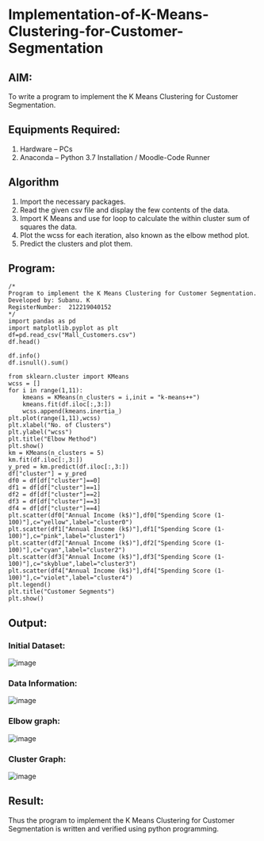 # Implementation-of-K-Means-Clustering-for-Customer-Segmentation

## AIM:
To write a program to implement the K Means Clustering for Customer Segmentation.

## Equipments Required:
1. Hardware – PCs
2. Anaconda – Python 3.7 Installation / Moodle-Code Runner

## Algorithm
1. Import the necessary packages.
2. Read the given csv file and display the few contents of the data.
3. Import K Means and use for loop to calculate the within cluster sum of squares the data.
4. Plot the wcss for each iteration, also known as the elbow method plot.
5. Predict the clusters and plot them. 

## Program:
```
/*
Program to implement the K Means Clustering for Customer Segmentation.
Developed by: Subanu. K
RegisterNumber:  212219040152
*/
import pandas as pd
import matplotlib.pyplot as plt
df=pd.read_csv("Mall_Customers.csv")
df.head()

df.info()
df.isnull().sum()

from sklearn.cluster import KMeans
wcss = []  
for i in range(1,11):
    kmeans = KMeans(n_clusters = i,init = "k-means++")
    kmeans.fit(df.iloc[:,3:])
    wcss.append(kmeans.inertia_)
plt.plot(range(1,11),wcss)
plt.xlabel("No. of Clusters")
plt.ylabel("wcss")
plt.title("Elbow Method")
plt.show()
km = KMeans(n_clusters = 5)
km.fit(df.iloc[:,3:])
y_pred = km.predict(df.iloc[:,3:])
df["cluster"] = y_pred
df0 = df[df["cluster"]==0]
df1 = df[df["cluster"]==1]
df2 = df[df["cluster"]==2]
df3 = df[df["cluster"]==3]
df4 = df[df["cluster"]==4]
plt.scatter(df0["Annual Income (k$)"],df0["Spending Score (1-100)"],c="yellow",label="cluster0")
plt.scatter(df1["Annual Income (k$)"],df1["Spending Score (1-100)"],c="pink",label="cluster1")
plt.scatter(df2["Annual Income (k$)"],df2["Spending Score (1-100)"],c="cyan",label="cluster2")
plt.scatter(df3["Annual Income (k$)"],df3["Spending Score (1-100)"],c="skyblue",label="cluster3")
plt.scatter(df4["Annual Income (k$)"],df4["Spending Score (1-100)"],c="violet",label="cluster4")
plt.legend()
plt.title("Customer Segments")
plt.show()
```

## Output:
### Initial Dataset:
![image](https://user-images.githubusercontent.com/87663343/174425209-4bcf70d9-a6a8-4142-92c6-d0602c4dfd9f.png)
### Data Information:
![image](https://user-images.githubusercontent.com/87663343/174425074-35e030d6-304a-4fac-b0ae-b6adbddb7eb2.png)
### Elbow graph:
![image](https://user-images.githubusercontent.com/87663343/174425085-02cc575c-a045-493c-ae74-20dded05d8e1.png)
### Cluster Graph:
![image](https://user-images.githubusercontent.com/87663343/174425220-53b9ee5b-879c-45a5-afc1-c77b312353b7.png)



## Result:
Thus the program to implement the K Means Clustering for Customer Segmentation is written and verified using python programming.
